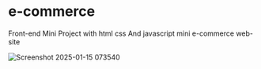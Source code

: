 # e-commerce
Front-end Mini Project with html css And javascript 
mini e-commerce web-site 


![Screenshot 2025-01-15 073540](https://github.com/user-attachments/assets/2f7a623d-552c-4feb-93ad-416d44ac6a42)
